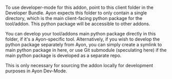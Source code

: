 To use developer-mode for this addon, point to this client folder in the Developer Bundle.
Ayon expects this folder to only contain a single directory, which is the main client-facing python package for the tool/addon.
This python package will be accessible to other addons.

You can develop your tool/addons main python package directly in this folder, if it's a Ayon-specific tool.
Alternatively, if you wish to develop the python package separately from Ayon, you can simply create a symlink to main python package in here, or use Git submodule (speculating here) if the main python package is developed as a separate repo.

This is only necessary for sourcing the addon locally for development purposes in Ayon Dev-Mode.